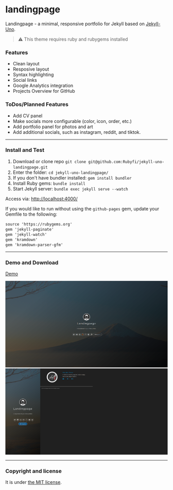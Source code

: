 # landingpage

 Landingpage - a minimal, responsive portfolio for Jekyll based on [Jekyll-Uno](https://github.com/joshgerdes/jekyll-uno).

> :warning:
  This theme requires ruby and rubygems installed

### Features

* Clean layout
* Resposive layout
* Syntax highlighting
* Social links
* Google Analytics integration
* Projects Overview for GitHub


### ToDos/Planned Features

* Add CV panel
* Make socials more configurable (color, icon, order, etc.)
* Add portfolio panel for photos and art
* Add additional socials, such as instagram, reddit, and tiktok.

---

### Install and Test

1. Download or clone repo `git clone git@github.com:Rubyfi/jekyll-uno-landingpage.git`
2. Enter the folder: `cd jekyll-uno-landingpage/`
3. If you don't have bundler installed: `gem install bundler`
3. Install Ruby gems: `bundle install`
4. Start Jekyll server: `bundle exec jekyll serve --watch`

Access via: [http://localhost:4000/](http://localhost:4000/)

If you would like to run without using the `github-pages` gem, update your Gemfile to the following:

```
source 'https://rubygems.org'
gem 'jekyll-paginate'
gem 'jekyll-watch'
gem 'kramdown'
gem 'kramdown-parser-gfm'
```
---

### Demo and Download

[Demo](https://rubyfi.de)

![landingpage - base view](/screenshot.png)
![landingpage - navigation view](/screenshot_nav.png)

---

### Copyright and license

It is under [the MIT license](/LICENSE).
